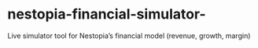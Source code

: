 # nestopia-financial-simulator-
Live simulator tool for Nestopia’s financial model (revenue, growth, margin)
